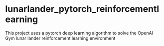 # lunarlander_pytorch_reinforcementlearning
This project uses a pytorch deep learning algorithm to solve the OpenAI Gym lunar lander reinforcement learning environment
